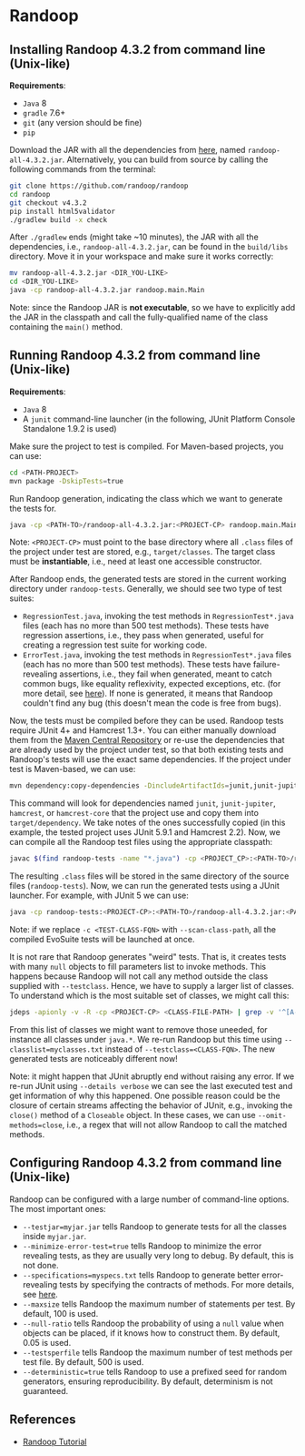 # Randoop

## Installing Randoop 4.3.2 from command line (Unix-like)

**Requirements**:

- `Java` 8
- `gradle` 7.6+
- `git` (any version should be fine)
- `pip`

Download the JAR with all the dependencies from [here](https://github.com/randoop/randoop/releases/tag/v4.3.2), named `randoop-all-4.3.2.jar`. Alternatively, you can build from source by calling the following commands from the terminal:

```sh
git clone https://github.com/randoop/randoop
cd randoop
git checkout v4.3.2
pip install html5validator
./gradlew build -x check
```

After `./gradlew` ends (might take ~10 minutes), the JAR with all the dependencies, i.e., `randoop-all-4.3.2.jar`, can be found in the `build/libs` directory. Move it in your workspace and make sure it works correctly:

```sh
mv randoop-all-4.3.2.jar <DIR_YOU-LIKE>
cd <DIR_YOU-LIKE>
java -cp randoop-all-4.3.2.jar randoop.main.Main
```

Note: since the Randoop JAR is **not executable**, so we have to explicitly add the JAR in the classpath and call the fully-qualified name of the class containing the `main()` method.

## Running Randoop 4.3.2 from command line (Unix-like)

**Requirements**:

- `Java` 8
- A `junit` command-line launcher (in the following, JUnit Platform Console Standalone 1.9.2 is used)

Make sure the project to test is compiled. For Maven-based projects, you can use:

```sh
cd <PATH-PROJECT>
mvn package -DskipTests=true
```

Run Randoop generation, indicating the class which we want to generate the tests for.

```sh
java -cp <PATH-TO>/randoop-all-4.3.2.jar:<PROJECT-CP> randoop.main.Main gentests --testclass=<CLASS-FQN> --time-limit=20, --junit-output-dir=randoop-tests
```

Note: `<PROJECT-CP>` must point to the base directory where all `.class` files of the project under test are stored, e.g., `target/classes`. The target class must be **instantiable**, i.e., need at least one accessible constructor.

After Randoop ends, the generated tests are stored in the current working directory under `randoop-tests`. Generally, we should see two type of test suites:

- `RegressionTest.java`, invoking the test methods in `RegressionTest*.java` files (each has no more than 500 test methods). These tests have regression assertions, i.e., they pass when generated, useful for creating a regression test suite for working code.
- `ErrorTest.java`, invoking the test methods in `RegressionTest*.java` files (each has no more than 500 test methods). These tests have failure-revealing assertions, i.e., they fail when generated, meant to catch common bugs, like equality reflexivity, expected exceptions, etc. (for more detail, see [here](https://randoop.github.io/randoop/manual/dev.html#checks)). If none is generated, it means that Randoop couldn't find any bug (this doesn't mean the code is free from bugs).

Now, the tests must be compiled before they can be used. Randoop tests require JUnit 4+ and Hamcrest 1.3+. You can either manually download them from the [Maven Central Repository](https://central.sonatype.com/) or re-use the dependencies that are already used by the project under test, so that both existing tests and Randoop's tests will use the exact same dependencies. If the project under test is Maven-based, we can use:

```sh
mvn dependency:copy-dependencies -DincludeArtifactIds=junit,junit-jupiter,hamcrest,hamcrest-core
```

This command will look for dependencies named `junit`, `junit-jupiter`, `hamcrest`, or `hamcrest-core` that the project use and copy them into `target/dependency`. We take notes of the ones successfully copied (in this example, the tested project uses JUnit 5.9.1 and Hamcrest 2.2). Now, we can compile all the Randoop test files using the appropriate classpath:

```sh
javac $(find randoop-tests -name "*.java") -cp <PROJECT_CP>:<PATH-TO>/randoop-all-4.3.2.jar:<PATH-TO>/junit-jupiter-5.9.1.jar:<PATH-TO>/hamcrest-2.2.jar
```

The resulting `.class` files will be stored in the same directory of the source files (`randoop-tests`). Now, we can run the generated tests using a JUnit launcher. For example, with JUnit 5 we can use:

```sh
java -cp randoop-tests:<PROJECT-CP>:<PATH-TO>/randoop-all-4.3.2.jar:<PATH-TO>/junit-platform-console-standalone-1.9.2.jar org.junit.platform.console.ConsoleLauncher -c <TEST-CLASS-FQN>
```

Note: if we replace `-c <TEST-CLASS-FQN>` with `--scan-class-path`, all the compiled EvoSuite tests will be launched at once.

It is not rare that Randoop generates "weird" tests. That is, it creates tests with many `null` objects to fill parameters list to invoke methods. This happens because Randoop will not call any method outside the class supplied with `--testclass`. Hence, we have to supply a larger list of classes. To understand which is the most suitable set of classes, we might call this:

```sh
jdeps -apionly -v -R -cp <PROJECT-CP> <CLASS-FILE-PATH> | grep -v '^[A-Za-z]' | sed -E 's/^.* -> ([^ ]+) .*$/\1/' | sort | uniq > myclasses.txt
```

From this list of classes we might want to remove those uneeded, for instance all classes under `java.*`. We re-run Randoop but this time using `--classlist=myclasses.txt` instead of `--testclass=<CLASS-FQN>`. The new generated tests are noticeably different now!

Note: it might happen that JUnit abruptly end without raising any error. If we re-run JUnit using `--details verbose` we can see the last executed test and get information of why this happened. One possible reason could be the closure of certain streams affecting the behavior of JUnit, e.g., invoking the `close()` method of a `Closeable` object. In these cases, we can use `--omit-methods=close`, i.e., a regex that will not allow Randoop to call the matched methods. 

## Configuring Randoop 4.3.2 from command line (Unix-like)

Randoop can be configured with a large number of command-line options. The most important ones:

- `--testjar=myjar.jar` tells Randoop to generate tests for all the classes inside `myjar.jar`.
- `--minimize-error-test=true` tells Randoop to minimize the error revealing tests, as they are usually very long to debug. By default, this is not done.
- `--specifications=myspecs.txt` tells Randoop to generate better error-revealing tests by specifying the contracts of methods. For more details, see [here](https://randoop.github.io/randoop/manual/index.html#specifying-behavior).
- `--maxsize` tells Randoop the maximum number of statements per test. By default, 100 is used.
- `--null-ratio` tells Randoop the probability of using a `null` value when objects can be placed, if it knows how to construct them. By default, 0.05 is used.
- `--testsperfile` tells Randoop the maximum number of test methods per test file. By default, 500 is used.
- `--deterministic=true` tells Randoop to use a prefixed seed for random generators, ensuring reproducibility. By default, determinism is not guaranteed.

## References

- [Randoop Tutorial](https://randoop.github.io/randoop/manual/index.html/)